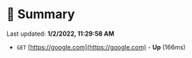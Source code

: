 # 📖 Summary
Last updated: **1/2/2022, 11:29:58 AM**

- `GET` [https://google.com](https://google.com) - **Up** (166ms)
